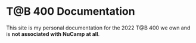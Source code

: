 # T@B 400 Documentation

This site is my personal documentation for the 2022 T@B 400 we own and is **not associated with NuCamp at all**.
